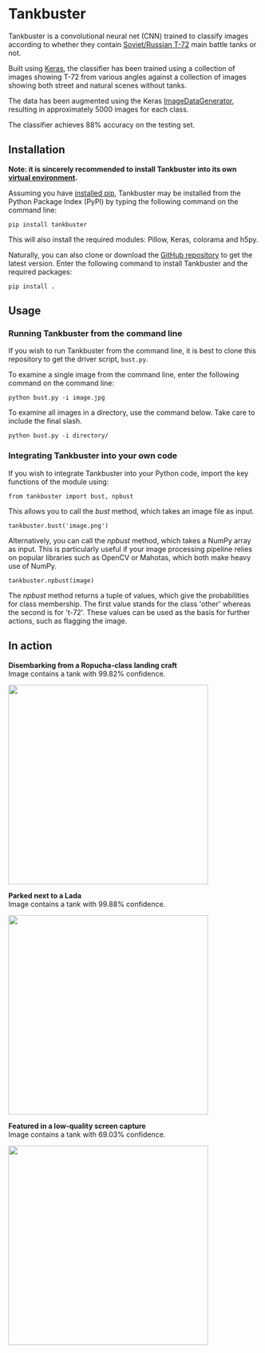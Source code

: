 # Tankbuster

Tankbuster is a convolutional neural net (CNN) trained to classify images according to whether they contain <a href="https://en.wikipedia.org/wiki/T-72">Soviet/Russian T-72</a> main battle tanks or not.

Built using <a href="http://keras.io">Keras</a>, the classifier has been trained using a collection of images showing T-72 from various angles against a collection of images showing both street and natural scenes without tanks. 

The data has been augmented using the Keras <a href="http://blog.keras.io/building-powerful-image-classification-models-using-very-little-data.html">ImageDataGenerator</a>, resulting in approximately 5000 images for each class.

The classifier achieves 88% accuracy on the testing set.

## Installation

<b>Note: it is sincerely recommended to install Tankbuster into its own <a href="http://docs.python-guide.org/en/latest/dev/virtualenvs/">virtual environment</a>.</b> 

Assuming you have <a href="https://pip.pypa.io/en/stable/installing/">installed pip</a>, Tankbuster may be installed from the Python Package Index (PyPI) by typing the following command on the command line:

<code>pip install tankbuster</code>

This will also install the required modules: Pillow, Keras, colorama and h5py.

Naturally, you can also clone or download the <a href="https://github.com/thiippal/tankbuster">GitHub repository</a> to get the latest version. Enter the following command to install Tankbuster and the required packages:

<code>pip install .</code>

## Usage

### Running Tankbuster from the command line

If you wish to run Tankbuster from the command line, it is best to clone this repository to get the driver script, <code>bust.py</code>.

To examine a single image from the command line, enter the following command on the command line:

<code>python bust.py -i image.jpg</code>

To examine all images in a directory, use the command below. Take care to include the final slash.

<code>python bust.py -i directory/</code>

### Integrating Tankbuster into your own code

If you wish to integrate Tankbuster into your Python code, import the key functions of the module using:

<code>from tankbuster import bust, npbust</code>

This allows you to call the <i>bust</i> method, which takes an image file as input.

<code>tankbuster.bust('image.png')</code>

Alternatively, you can call the <i>npbust</i> method, which takes a NumPy array as input. This is particularly useful if your image processing pipeline relies on popular libraries such as OpenCV or Mahotas, which both make heavy use of NumPy.

<code>tankbuster.npbust(image)</code>

The <i>npbust</i> method returns a tuple of values, which give the probabilities for class membership. The first value stands for the class 'other' whereas the second is for 't-72'. These values can be used as the basis for further actions, such as flagging the image.

## In action

<b>Disembarking from a Ropucha-class landing craft</b><br>
Image contains a tank with 99.82% confidence.

<image src="demo_images/with_ropucha.jpg" width="400px">

<b>Parked next to a Lada</b><br>
Image contains a tank with 99.88% confidence.

<image src="demo_images/with_lada.jpg" width="400px">

<b>Featured in a low-quality screen capture</b><br>
Image contains a tank with 69.03% confidence.

<image src="demo_images/from_screen_capture.png" width="400px">
